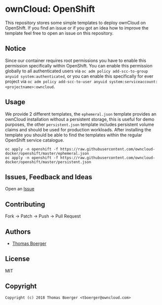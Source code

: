# ownCloud: OpenShift

This repository stores some simple templates to deploy ownCloud on OpenShift. If you find an issue or if you got an idea how to improve the template feel free to open an issue on this repository.


## Notice

Since our container requires root permissions you have to enable this permission specifically within OpenShift. You can enable this permission globally to all authenticated users via `oc adm policy add-scc-to-group anyuid system:authenticated`, or you can enable this specifically for ever project via `oc adm policy add-scc-to-user anyuid system:serviceaccount:<projectname>:owncloud`.


## Usage

We provide 2 different templates, the `ephemeral.json` template provides an ownCloud installation without a persistent storage, this is useful for demo purposes, the other `persistent.json` template includes persistent volume claims and should be used for production workloads. After installing the template you should be able to find the templates within the regular OpenShift service catalogue.

```
oc apply -n openshift -f https://raw.githubusercontent.com/owncloud-docker/openshift/master/ephemeral.json
oc apply -n openshift -f https://raw.githubusercontent.com/owncloud-docker/openshift/master/persistent.json
```


## Issues, Feedback and Ideas

Open an [Issue](https://github.com/owncloud-docker/openshift/issues)


## Contributing

Fork -> Patch -> Push -> Pull Request


## Authors

* [Thomas Boerger](https://github.com/tboerger)


## License

MIT


## Copyright

```
Copyright (c) 2018 Thomas Boerger <tboerger@owncloud.com>
```
